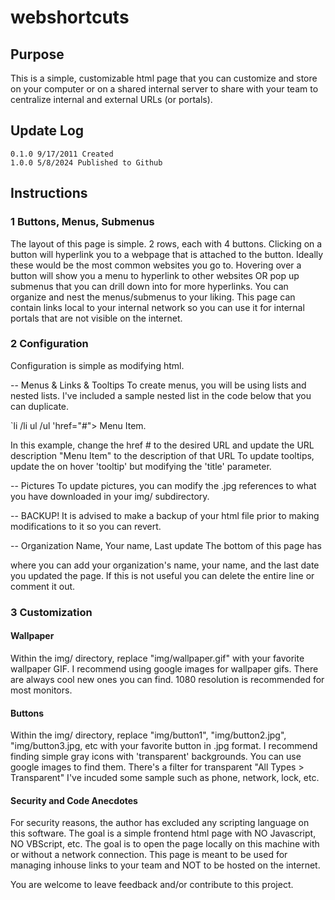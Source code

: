 # webshortcuts

## Purpose
This is a simple, customizable html page that you can customize and store on your computer or on a shared internal server to share with your team to centralize internal and external URLs (or portals).

## Update Log
	0.1.0 9/17/2011 Created
	1.0.0 5/8/2024 Published to Github

## Instructions

### 1 Buttons, Menus, Submenus

The layout of this page is simple. 2 rows, each with 4 buttons. 
  Clicking on a button will hyperlink you to a webpage that is attached to the button. Ideally these would be the most common websites you go to.
  Hovering over a button will show you a menu to hyperlink to other websites OR pop up submenus that you can drill down into for more hyperlinks.
  You can organize and nest the menus/submenus to your liking.
  This page can contain links local to your internal network so you can use it for internal portals that are not visible on the internet.

### 2 Configuration

Configuration is simple as modifying html.

-- Menus & Links & Tooltips
  To create menus, you will be using lists and nested lists. I've included a sample nested list in the code below that you can duplicate.

  `li /li ul /ul
  'href="#"> Menu Item.
  
  In this example, change the href # to the desired URL and update the URL description "Menu Item" to the description of that URL
  To update tooltips, update the on hover 'tooltip' but modifying the 'title' parameter.

-- Pictures
  To update pictures, you can modify the .jpg references to what you have downloaded in your img/ subdirectory.

-- BACKUP!
  It is advised to make a backup of your html file prior to making modifications to it so you can revert.

-- Organization Name, Your name, Last update
   The bottom of this page has <div> where you can add your organization's name, your name, and the last date you updated the page.
   If this is not useful you can delete the entire line or comment it out.

### 3 Customization 

#### Wallpaper
Within the img/ directory, replace "img/wallpaper.gif" with your favorite wallpaper GIF.
I recommend using google images for wallpaper gifs. There are always cool new ones you can find.  1080 resolution is recommended for most monitors.

#### Buttons
Within the img/ directory, replace "img/button1", "img/button2.jpg", "img/button3.jpg, etc with your favorite button in .jpg format.
I recommend finding simple gray icons with 'transparent' backgrounds. You can use google images to find them. There's a filter for transparent "All Types > Transparent"
I've incuded some sample such as phone, network, lock, etc.

#### Security and Code Anecdotes
For security reasons, the author has excluded any scripting language on this software. The goal is a simple frontend html page with NO Javascript, NO VBScript, etc.
The goal is to open the page locally on this machine with or without a network connection. 
This page is meant to be used for managing inhouse links to your team and NOT to be hosted on the internet.

You are welcome to leave feedback and/or contribute to this project.
